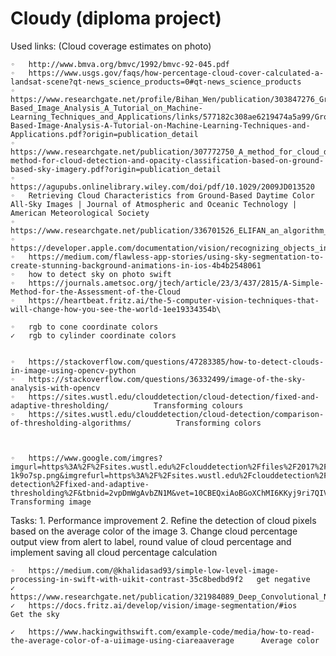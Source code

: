 # Cloudy (diploma project)

Used links:
(Cloud coverage estimates on photo)


	◦	http://www.bmva.org/bmvc/1992/bmvc-92-045.pdf
	◦	https://www.usgs.gov/faqs/how-percentage-cloud-cover-calculated-a-landsat-scene?qt-news_science_products=0#qt-news_science_products
	◦	https://www.researchgate.net/profile/Bihan_Wen/publication/303847276_Ground-Based_Image_Analysis_A_Tutorial_on_Machine-Learning_Techniques_and_Applications/links/577182c308ae6219474a5a99/Ground-Based-Image-Analysis-A-Tutorial-on-Machine-Learning-Techniques-and-Applications.pdf?origin=publication_detail
	◦	https://www.researchgate.net/publication/307772750_A_method_for_cloud_detection_and_opacity_classification_based_on_ground_based_sky_imagery/fulltext/57d7ab0208ae601b39ac35b2/A-method-for-cloud-detection-and-opacity-classification-based-on-ground-based-sky-imagery.pdf?origin=publication_detail
	◦	https://agupubs.onlinelibrary.wiley.com/doi/pdf/10.1029/2009JD013520
	◦	Retrieving Cloud Characteristics from Ground-Based Daytime Color All-Sky Images | Journal of Atmospheric and Oceanic Technology | American Meteorological Society
	◦	https://www.researchgate.net/publication/336701526_ELIFAN_an_algorithm_for_the_estimation_of_cloud_cover_from_sky_imagers
	◦	https://developer.apple.com/documentation/vision/recognizing_objects_in_live_capture
	◦	https://medium.com/flawless-app-stories/using-sky-segmentation-to-create-stunning-background-animations-in-ios-4b4b2548061
	◦	how to detect sky on photo swift
	◦	https://journals.ametsoc.org/jtech/article/23/3/437/2815/A-Simple-Method-for-the-Assessment-of-the-Cloud
	◦	https://heartbeat.fritz.ai/the-5-computer-vision-techniques-that-will-change-how-you-see-the-world-1ee19334354b\

	◦	rgb to cone coordinate colors
	✓	rgb to cylinder coordinate colors


	◦	https://stackoverflow.com/questions/47283385/how-to-detect-clouds-in-image-using-opencv-python
	◦	https://stackoverflow.com/questions/36332499/image-of-the-sky-analysis-with-opencv
	◦	https://sites.wustl.edu/clouddetection/cloud-detection/fixed-and-adaptive-thresholding/          Transforming colours 
	◦	https://sites.wustl.edu/clouddetection/cloud-detection/comparison-of-thresholding-algorithms/          Transforming colors 



	◦	https://www.google.com/imgres?imgurl=https%3A%2F%2Fsites.wustl.edu%2Fclouddetection%2Ffiles%2F2017%2F12%2Ffigure2-1k9o7sp.png&imgrefurl=https%3A%2F%2Fsites.wustl.edu%2Fclouddetection%2Fcloud-detection%2Ffixed-and-adaptive-thresholding%2F&tbnid=2vpDmWgAvbZN1M&vet=10CBEQxiAoBGoXChMI6KKyj9ri7QIVAAAAAB0AAAAAEAg..i&docid=5w1mZF9RmeZG3M&w=728&h=285&itg=1&q=how%20to%20detect%20cloud%20on%20image&client=safari&ved=0CBEQxiAoBGoXChMI6KKyj9ri7QIVAAAAAB0AAAAAEAg#imgrc=FC9iIYUr0i8gCM&imgdii=zaHw3O58oO9y7M  Transforming image 


Tasks:
	1.	Performance improvement
	2.	Refine the detection of cloud pixels based on the average color of the image
	3.	 Change cloud percentage output view from alert to label, round value of cloud percentage and implement saving all cloud percentage calculation

	◦	https://medium.com/@khalidasad93/simple-low-level-image-processing-in-swift-with-uikit-contrast-35c8bedbd9f2   get negative
	✓	https://www.researchgate.net/publication/321984089_Deep_Convolutional_Neural_Network_for_Cloud_Coverage_Estimation_from_Snapshot_Camera_Images
	✓	https://docs.fritz.ai/develop/vision/image-segmentation/#ios       Get the sky

	✓	https://www.hackingwithswift.com/example-code/media/how-to-read-the-average-color-of-a-uiimage-using-ciareaaverage      Average color

